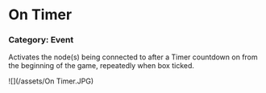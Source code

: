 # **On Timer**

### Category: Event

Activates the node\(s\) being connected to after a Timer countdown on from the beginning of the game, repeatedly when box ticked.

![](/assets/On Timer.JPG)


